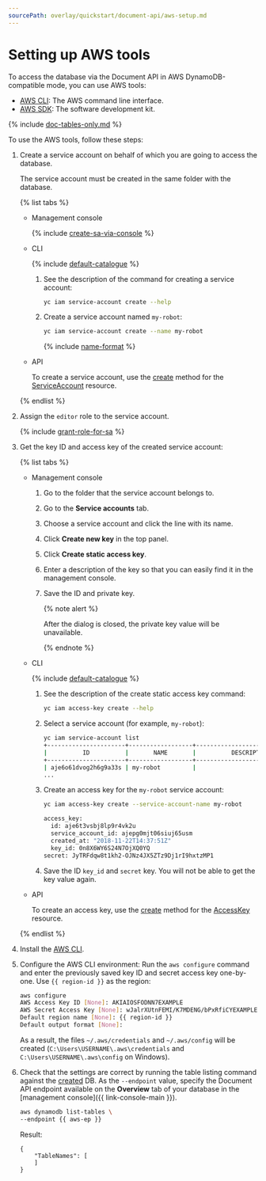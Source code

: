 ```yaml
---
sourcePath: overlay/quickstart/document-api/aws-setup.md
---
```

# Setting up AWS tools

To access the database via the Document API in AWS DynamoDB-compatible mode, you can use AWS tools:

* [AWS CLI](https://aws.amazon.com/cli/): The AWS command line interface.
* [AWS SDK](https://aws.amazon.com/tools/#sdk): The software development kit.

{% include [doc-tables-only.md](../../_includes/doc-tables-only.md) %}

To use the AWS tools, follow these steps:

1. Create a service account on behalf of which you are going to access the database.

   The service account must be created in the same folder with the database.

   {% list tabs %}

   - Management console

      {% include [create-sa-via-console](../../../_includes/iam/create-sa-via-console.md) %}

   - CLI

      {% include [default-catalogue](../../../_includes/default-catalogue.md) %}

      1. See the description of the command for creating a service account:

         ```bash
         yc iam service-account create --help
         ```

      1. Create a service account named `my-robot`:

         ```bash
         yc iam service-account create --name my-robot
         ```

         {% include [name-format](../../../_includes/name-format.md) %}

   - API

      To create a service account, use the [create](../../../iam/api-ref/ServiceAccount/create.md) method for the [ServiceAccount](../../../iam/api-ref/ServiceAccount/index.md) resource.

   {% endlist %}

1. Assign the `editor` role to the service account.

   {% include [grant-role-for-sa](../../../_includes/iam/grant-role-for-sa.md) %}

1. Get the key ID and access key of the created service account:

   {% list tabs %}

   - Management console

      1. Go to the folder that the service account belongs to.
      1. Go to the **Service accounts** tab.
      1. Choose a service account and click the line with its name.
      1. Click **Create new key** in the top panel.
      1. Click **Create static access key**.
      1. Enter a description of the key so that you can easily find it in the management console.
      1. Save the ID and private key.

         {% note alert %}

         After the dialog is closed, the private key value will be unavailable.

         {% endnote %}

   - CLI

      {% include [default-catalogue](../../../_includes/default-catalogue.md) %}

      1. See the description of the create static access key command:

         ```bash
         yc iam access-key create --help
         ```

      1. Select a service account (for example, `my-robot`):

         ```bash
         yc iam service-account list
         +----------------------+------------------+-------------------------------+
         |          ID          |       NAME       |          DESCRIPTION          |
         +----------------------+------------------+-------------------------------+
         | aje6o61dvog2h6g9a33s | my-robot         |                               |
         ...
         ```

      1. Create an access key for the `my-robot` service account:

         ```bash
         yc iam access-key create --service-account-name my-robot

         access_key:
           id: aje6t3vsbj8lp9r4vk2u
           service_account_id: ajepg0mjt06siuj65usm
           created_at: "2018-11-22T14:37:51Z"
           key_id: 0n8X6WY6S24N7OjXQ0YQ
         secret: JyTRFdqw8t1kh2-OJNz4JX5ZTz9Dj1rI9hxtzMP1
         ```

      1. Save the ID `key_id` and `secret` key. You will not be able to get the key value again.

   - API

      To create an access key, use the [create](../../../iam/api-ref/AccessKey/create.md) method for the [AccessKey](../../../iam/api-ref/AccessKey/index.md) resource.

   {% endlist %}

1. Install the [AWS CLI](https://aws.amazon.com/cli/).
1. Configure the AWS CLI environment: Run the `aws configure` command and enter the previously saved key ID and secret access key one-by-one. Use `{{ region-id }}` as the region:

   ```bash
   aws configure
   AWS Access Key ID [None]: AKIAIOSFODNN7EXAMPLE
   AWS Secret Access Key [None]: wJalrXUtnFEMI/K7MDENG/bPxRfiCYEXAMPLEKEY
   Default region name [None]: {{ region-id }}
   Default output format [None]:
   ```

   As a result, the files `~/.aws/credentials` and `~/.aws/config` will be created (`C:\Users\USERNAME\.aws\credentials` and `C:\Users\USERNAME\.aws\config` on Windows).
1. Check that the settings are correct by running the table listing command against the [created](../../operations/manage-database.md#create-db) DB. As the `--endpoint` value, specify the Document API endpoint available on the **Overview** tab of your database in the [management console]({{ link-console-main }}).

   ```bash
   aws dynamodb list-tables \
   --endpoint {{ aws-ep }}
   ```

   Result:

   ```text
   {
       "TableNames": [
       ]
   }
   ```
